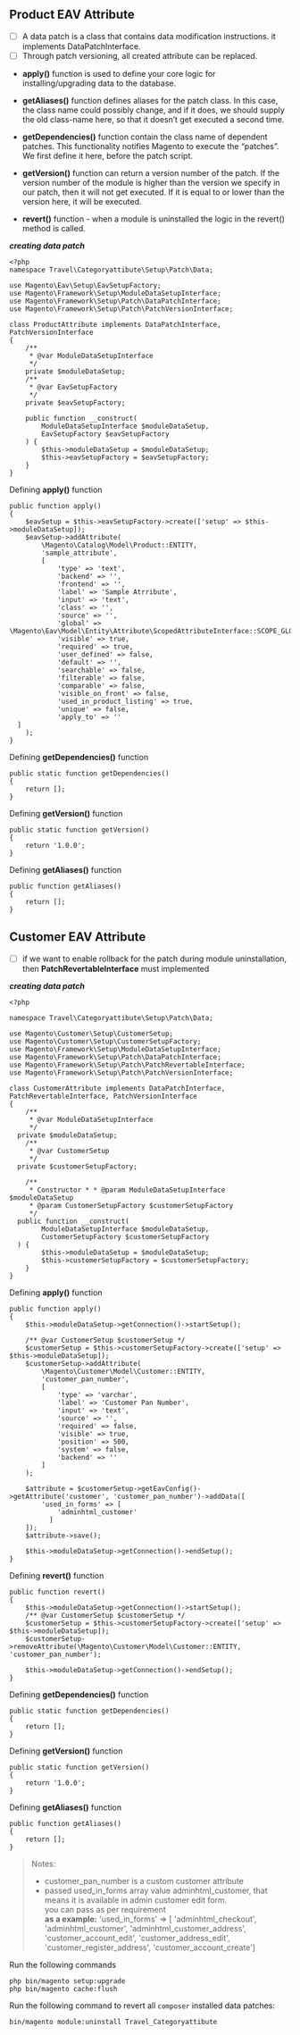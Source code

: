 ## Product EAV Attribute

 - [ ] A data patch is a class that contains data modification instructions. it implements DataPatchInterface.
 - [ ] Through patch versioning, all created attribute can be replaced.
 - **apply()**  function is used to define your core logic for installing/upgrading data to the database.

- **getAliases()**  function defines aliases for the patch class. In this case, the class name could possibly change, and if it does, we should supply the old class-name here, so that it doesn’t get executed a second time.

- **getDependencies()**  function contain the class name of dependent patches. This functionality notifies Magento to execute the “patches”. We first define it here, before the patch script.

- **getVersion()**  function can return a version number of the patch. If the version number of the module is higher than the version we specify in our patch, then it will not get executed. If it is equal to or lower than the version here, it will be executed.
- **revert()** function - when a module is uninstalled the logic in the revert() method is called.

***creating data patch***
```
<?php  
namespace Travel\Categoryattibute\Setup\Patch\Data;  
  
use Magento\Eav\Setup\EavSetupFactory;  
use Magento\Framework\Setup\ModuleDataSetupInterface;  
use Magento\Framework\Setup\Patch\DataPatchInterface;  
use Magento\Framework\Setup\Patch\PatchVersionInterface;  
  
class ProductAttribute implements DataPatchInterface, PatchVersionInterface  
{  
	/**  
	 * @var ModuleDataSetupInterface   
	 */  
	private $moduleDataSetup;  
	/**  
	 * @var EavSetupFactory   
	 */  
	private $eavSetupFactory;  
	  
	public function __construct(  
	    ModuleDataSetupInterface $moduleDataSetup,  
	    EavSetupFactory $eavSetupFactory  
	) {  
	    $this->moduleDataSetup = $moduleDataSetup;  
	    $this->eavSetupFactory = $eavSetupFactory;  
	}
}
```

Defining **apply()** function

```
public function apply()  
{  
    $eavSetup = $this->eavSetupFactory->create(['setup' => $this->moduleDataSetup]);  
    $eavSetup->addAttribute(  
        \Magento\Catalog\Model\Product::ENTITY,  
        'sample_attribute',  
        [  
            'type' => 'text',  
            'backend' => '',  
            'frontend' => '',  
            'label' => 'Sample Atrribute',  
            'input' => 'text',  
            'class' => '',  
            'source' => '',  
            'global' => \Magento\Eav\Model\Entity\Attribute\ScopedAttributeInterface::SCOPE_GLOBAL,  
            'visible' => true,  
            'required' => true,  
            'user_defined' => false,  
            'default' => '',  
            'searchable' => false,  
            'filterable' => false,  
            'comparable' => false,  
            'visible_on_front' => false,  
            'used_in_product_listing' => true,  
            'unique' => false,  
            'apply_to' => ''  
  ]  
    );  
}
```
Defining **getDependencies()** function

```
public static function getDependencies()  
{  
    return [];  
}
```
Defining **getVersion()** function

```
public static function getVersion()  
{  
    return '1.0.0';  
}
```
Defining **getAliases()** function

```
public function getAliases()  
{  
    return [];  
}
```
## Customer EAV Attribute
 - [ ]  if we want to enable rollback for the patch during module uninstallation, then **PatchRevertableInterface** must implemented
 
 ***creating data patch***
```
<?php  
  
namespace Travel\Categoryattibute\Setup\Patch\Data;  
  
use Magento\Customer\Setup\CustomerSetup;  
use Magento\Customer\Setup\CustomerSetupFactory;  
use Magento\Framework\Setup\ModuleDataSetupInterface;  
use Magento\Framework\Setup\Patch\DataPatchInterface;  
use Magento\Framework\Setup\Patch\PatchRevertableInterface;  
use Magento\Framework\Setup\Patch\PatchVersionInterface;  
  
class CustomerAttribute implements DataPatchInterface, PatchRevertableInterface, PatchVersionInterface  
{  
    /**  
	 * @var ModuleDataSetupInterface  
	 */  
  private $moduleDataSetup;  
    /**  
	 * @var CustomerSetup  
	 */  
  private $customerSetupFactory;  
  
    /**  
	 * Constructor * * @param ModuleDataSetupInterface $moduleDataSetup  
	 * @param CustomerSetupFactory $customerSetupFactory  
	 */  
  public function __construct(  
        ModuleDataSetupInterface $moduleDataSetup,  
        CustomerSetupFactory $customerSetupFactory  
  ) {  
        $this->moduleDataSetup = $moduleDataSetup;  
        $this->customerSetupFactory = $customerSetupFactory;  
    }  
}
```

Defining **apply()** function

```
public function apply()  
{  
    $this->moduleDataSetup->getConnection()->startSetup();  
    
    /** @var CustomerSetup $customerSetup */  
	$customerSetup = $this->customerSetupFactory->create(['setup' => $this->moduleDataSetup]);  
    $customerSetup->addAttribute(  
        \Magento\Customer\Model\Customer::ENTITY,  
        'customer_pan_number',  
        [  
            'type' => 'varchar',  
            'label' => 'Customer Pan Number',  
            'input' => 'text',  
            'source' => '',  
            'required' => false,  
            'visible' => true,  
            'position' => 500,  
            'system' => false,  
            'backend' => ''  
	    ]  
    );  
  
    $attribute = $customerSetup->getEavConfig()->getAttribute('customer', 'customer_pan_number')->addData([  
        'used_in_forms' => [  
            'adminhtml_customer'  
		  ]  
    ]);  
    $attribute->save();  
    
    $this->moduleDataSetup->getConnection()->endSetup();  
}
```
Defining **revert()** function
```
public function revert()  
{  
    $this->moduleDataSetup->getConnection()->startSetup();  
    /** @var CustomerSetup $customerSetup */  
    $customerSetup = $this->customerSetupFactory->create(['setup' => $this->moduleDataSetup]);  
    $customerSetup->removeAttribute(\Magento\Customer\Model\Customer::ENTITY, 'customer_pan_number');  
  
    $this->moduleDataSetup->getConnection()->endSetup();  
}
```
Defining **getDependencies()** function

```
public static function getDependencies()  
{  
    return [];  
}
```
Defining **getVersion()** function

```
public static function getVersion()  
{  
    return '1.0.0';  
}
```
Defining **getAliases()** function

```
public function getAliases()  
{  
    return [];  
}
```
>Notes:<br/>  
> - customer_pan_number is a custom customer attribute<br/>   
> - passed used_in_forms array value adminhtml_customer, that means it is available in admin customer edit form.<br/>
> you can pass as per requirement<br>**as a example:**
'used_in_forms' => [
'adminhtml_checkout',
'adminhtml_customer',
'adminhtml_customer_address',
'customer_account_edit',
'customer_address_edit',
'customer_register_address',
'customer_account_create']
  
  Run the following commands
```
php bin/magento setup:upgrade
php bin/magento cache:flush
```

Run the following command to revert all `composer` installed data patches:
```
bin/magento module:uninstall Travel_Categoryattibute
```
